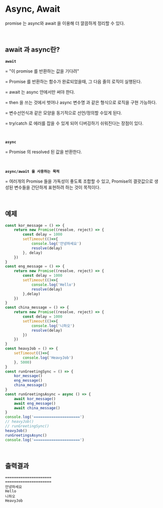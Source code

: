 # Async, Await

promise 는 async와 await 을 이용해 더 깔끔하게 정리할 수 있다.<br>

<br>

## await 과 async란? 

**`await`**<br>

= "이 promise 를 반환하는 값을 기다려"<br>

= Promise 를 반환하는 함수가 완료되었을때, 그 다음 줄의 로직이 실행된다.<br>

= await 는 async 안에서만 써야 한다.<br>

= then 을 쓰는 것에서 벗어나 async 변수명 과 같은 형식으로 로직을 구현 가능하다.<br>

= 변수선언식과 같은 모양을 동기적으로 선언/정의할 수있게 된다.<br>

= try/catch 로 에러를 잡을 수 있게 되어 디버깅하기 쉬워진다는 장점이 있다.<br>

<br>

**`async`**<br>

= Promise 의 resolved 된 값을 반환한다.<br>

<br>

**`async/await 을 사용하는 목적`**<br>

= 여러개의 Promise 들을 가독성이 좋도록 조합할 수 있고, Promise의 결괏값으로 생성된 변수들을 간단하게 표현하려 하는 것이 목적이다.<br>

<br>

## 예제

```javascript
const kor_message = () => {
    return new Promise((resolve, reject) => {
        const delay = 1000
        setTimeout(()=>{
            console.log('안녕하세요')
            resolve(delay)
        }, delay)
    })
}
const eng_message = () => {
    return new Promise((resolve, reject) => {
        const delay = 1000
        setTimeout(()=>{
            console.log('Hello')
            resolve(delay)
        },delay)
    })
}
const china_message = () => {
    return new Promise((resolve, reject) => {
        const delay = 1000
        setTimeout(()=>{
            console.log('니하오')
            resolve(delay)
        })
    })
}
const heavyJob = () => {
    setTimeout(()=>{
        console.log('HeavyJob')
    }, 5000)
}
const runGreetingSync = () => {
    kor_message()
    eng_message()
    china_message()
}
const runGreetingsAsync = async () => {
    await kor_message()
    await eng_message()
    await china_message()
}
console.log('=====================')
// heavyJob()
// runGreetingSync()
heavyJob()
runGreetingsAsync()
console.log('=====================')
```

<br>

## 출력결과

```
=====================
=====================
안녕하세요
Hello
니하오
HeavyJob
```

<br>

